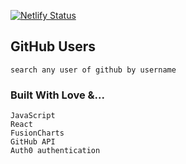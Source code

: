 [![Netlify Status](https://api.netlify.com/api/v1/badges/85cbedb4-71c9-49da-ac4c-cc1f2bf2aa49/deploy-status)](https://app.netlify.com/sites/search-github-users-by-username/deploys)

## GitHub Users
    search any user of github by username
    

### Built With Love &...
    JavaScript
    React
    FusionCharts
    GitHub API
    Auth0 authentication